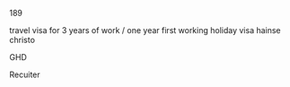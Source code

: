 189

travel visa for 3 years of work / one year first working holiday visa 
hainse christo

GHD

Recuiter